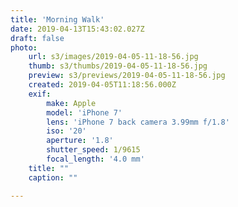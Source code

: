 ```yaml
---
title: 'Morning Walk'
date: 2019-04-13T15:43:02.027Z
draft: false
photo:
    url: s3/images/2019-04-05-11-18-56.jpg
    thumb: s3/thumbs/2019-04-05-11-18-56.jpg
    preview: s3/previews/2019-04-05-11-18-56.jpg
    created: 2019-04-05T11:18:56.000Z
    exif:
        make: Apple
        model: 'iPhone 7'
        lens: 'iPhone 7 back camera 3.99mm f/1.8'
        iso: '20'
        aperture: '1.8'
        shutter_speed: 1/9615
        focal_length: '4.0 mm'
    title: ""
    caption: ""

---
```

